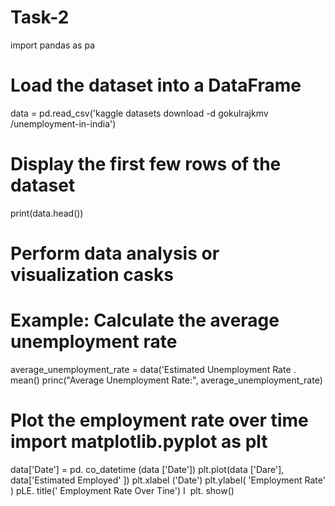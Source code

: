 # Task-2
import pandas as pa

# Load the dataset into a DataFrame

data = pd.read_csv('kaggle datasets download -d gokulrajkmv
/unemployment-in-india')

 # Display the first few rows of the dataset
 print(data.head())

# Perform data analysis or visualization casks
 # Example: Calculate the average unemployment rate
 average_unemployment_rate = data('Estimated Unemployment Rate
. mean()
 princ("Average Unemployment Rate:", average_unemployment_rate)

 # Plot the employment rate over time import matplotlib.pyplot as plt

data['Date'] = pd. co_datetime (data ['Date'])
 plt.plot(data ['Dare'], data['Estimated Employed' ])
 plt.xlabel ('Date')
plt.ylabel( 'Employment Rate' )
 pLE. title(' Employment Rate Over Tine') I
 plt. show()
